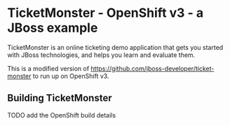 # TicketMonster - OpenShift v3 - a JBoss example

TicketMonster is an online ticketing demo application that gets you started with JBoss technologies, and helps you learn and evaluate them.

This is a modified version of https://github.com/jboss-developer/ticket-monster to run up on OpenShift v3. 

## Building TicketMonster

TODO add the OpenShift build details
	

